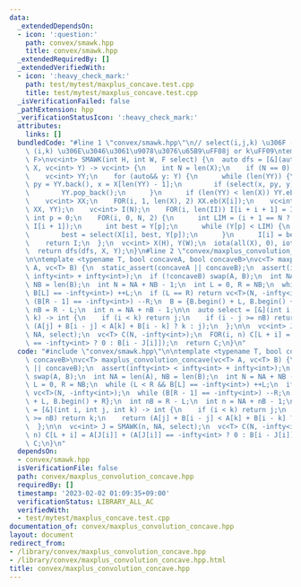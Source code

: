 ```yaml
---
data:
  _extendedDependsOn:
  - icon: ':question:'
    path: convex/smawk.hpp
    title: convex/smawk.hpp
  _extendedRequiredBy: []
  _extendedVerifiedWith:
  - icon: ':heavy_check_mark:'
    path: test/mytest/maxplus_concave.test.cpp
    title: test/mytest/maxplus_concave.test.cpp
  _isVerificationFailed: false
  _pathExtension: hpp
  _verificationStatusIcon: ':heavy_check_mark:'
  attributes:
    links: []
  bundledCode: "#line 1 \"convex/smawk.hpp\"\n// select(i,j,k) \u306F (i,j) \u3068\
    \ (i,k) \u306E\u3046\u3061\u9078\u3076\u65B9\uFF08j or k\uFF09\ntemplate <typename\
    \ F>\nvc<int> SMAWK(int H, int W, F select) {\n  auto dfs = [&](auto& dfs, vc<int>\
    \ X, vc<int> Y) -> vc<int> {\n    int N = len(X);\n    if (N == 0) return {};\n\
    \    vc<int> YY;\n    for (auto&& y: Y) {\n      while (len(YY)) {\n        int\
    \ py = YY.back(), x = X[len(YY) - 1];\n        if (select(x, py, y) == py) break;\n\
    \        YY.pop_back();\n      }\n      if (len(YY) < len(X)) YY.eb(y);\n    }\n\
    \    vc<int> XX;\n    FOR(i, 1, len(X), 2) XX.eb(X[i]);\n    vc<int> II = dfs(dfs,\
    \ XX, YY);\n    vc<int> I(N);\n    FOR(i, len(II)) I[i + i + 1] = II[i];\n   \
    \ int p = 0;\n    FOR(i, 0, N, 2) {\n      int LIM = (i + 1 == N ? Y.back() :\
    \ I[i + 1]);\n      int best = Y[p];\n      while (Y[p] < LIM) {\n        ++p;\n\
    \        best = select(X[i], best, Y[p]);\n      }\n      I[i] = best;\n    }\n\
    \    return I;\n  };\n  vc<int> X(H), Y(W);\n  iota(all(X), 0), iota(all(Y), 0);\n\
    \  return dfs(dfs, X, Y);\n}\n#line 2 \"convex/maxplus_convolution_concave.hpp\"\
    \n\ntemplate <typename T, bool concaveA, bool concaveB>\nvc<T> maxplus_convolution_concave(vc<T>\
    \ A, vc<T> B) {\n  static_assert(concaveA || concaveB);\n  assert(infty<int> <\
    \ infty<int> + infty<int>);\n  if (!concaveB) swap(A, B);\n  int NA = len(A),\
    \ NB = len(B);\n  int N = NA + NB - 1;\n  int L = 0, R = NB;\n  while (L < R &&\
    \ B[L] == -infty<int>) ++L;\n  if (L == R) return vc<T>(N, -infty<int>);\n  while\
    \ (B[R - 1] == -infty<int>) --R;\n  B = {B.begin() + L, B.begin() + R};\n  int\
    \ nB = R - L;\n  int n = NA + nB - 1;\n\n  auto select = [&](int i, int j, int\
    \ k) -> int {\n    if (i < k) return j;\n    if (i - j >= nB) return k;\n    return\
    \ (A[j] + B[i - j] < A[k] + B[i - k] ? k : j);\n  };\n\n  vc<int> J = SMAWK(n,\
    \ NA, select);\n  vc<T> C(N, -infty<int>);\n  FOR(i, n) C[L + i] = A[J[i]] + (A[J[i]]\
    \ == -infty<int> ? 0 : B[i - J[i]]);\n  return C;\n}\n"
  code: "#include \"convex/smawk.hpp\"\n\ntemplate <typename T, bool concaveA, bool\
    \ concaveB>\nvc<T> maxplus_convolution_concave(vc<T> A, vc<T> B) {\n  static_assert(concaveA\
    \ || concaveB);\n  assert(infty<int> < infty<int> + infty<int>);\n  if (!concaveB)\
    \ swap(A, B);\n  int NA = len(A), NB = len(B);\n  int N = NA + NB - 1;\n  int\
    \ L = 0, R = NB;\n  while (L < R && B[L] == -infty<int>) ++L;\n  if (L == R) return\
    \ vc<T>(N, -infty<int>);\n  while (B[R - 1] == -infty<int>) --R;\n  B = {B.begin()\
    \ + L, B.begin() + R};\n  int nB = R - L;\n  int n = NA + nB - 1;\n\n  auto select\
    \ = [&](int i, int j, int k) -> int {\n    if (i < k) return j;\n    if (i - j\
    \ >= nB) return k;\n    return (A[j] + B[i - j] < A[k] + B[i - k] ? k : j);\n\
    \  };\n\n  vc<int> J = SMAWK(n, NA, select);\n  vc<T> C(N, -infty<int>);\n  FOR(i,\
    \ n) C[L + i] = A[J[i]] + (A[J[i]] == -infty<int> ? 0 : B[i - J[i]]);\n  return\
    \ C;\n}\n"
  dependsOn:
  - convex/smawk.hpp
  isVerificationFile: false
  path: convex/maxplus_convolution_concave.hpp
  requiredBy: []
  timestamp: '2023-02-02 01:09:35+09:00'
  verificationStatus: LIBRARY_ALL_AC
  verifiedWith:
  - test/mytest/maxplus_concave.test.cpp
documentation_of: convex/maxplus_convolution_concave.hpp
layout: document
redirect_from:
- /library/convex/maxplus_convolution_concave.hpp
- /library/convex/maxplus_convolution_concave.hpp.html
title: convex/maxplus_convolution_concave.hpp
---
```

